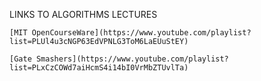 LINKS TO ALGORITHMS LECTURES
	
	[MIT OpenCourseWare](https://www.youtube.com/playlist?list=PLUl4u3cNGP63EdVPNLG3ToM6LaEUuStEY)

	[Gate Smashers](https://www.youtube.com/playlist?list=PLxCzCOWd7aiHcmS4i14bI0VrMbZTUvlTa)


